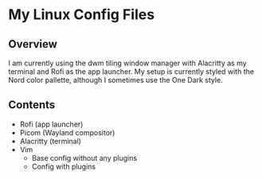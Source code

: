 # My Linux Config Files

## Overview
I am currently using the dwm tiling window manager with Alacritty as my terminal and Rofi as the app launcher.
My setup is currently styled with the Nord color pallette, although I sometimes use the One Dark style.

## Contents
- Rofi (app launcher)
- Picom (Wayland compositor)
- Alacritty (terminal)
- Vim
    - Base config without any plugins
    - Config with plugins